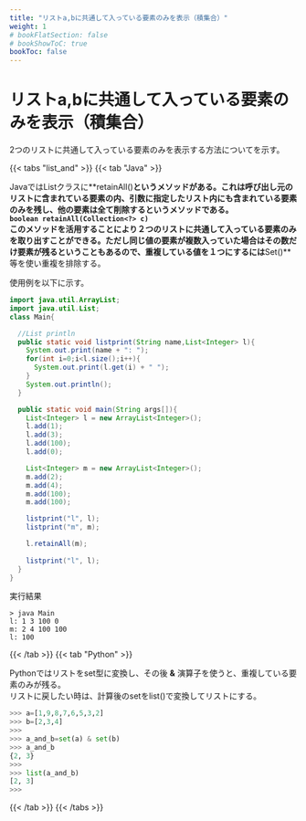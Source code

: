 ```yaml
---
title: "リストa,bに共通して入っている要素のみを表示（積集合）"
weight: 1
# bookFlatSection: false
# bookShowToC: true
bookToc: false
---
```


# リストa,bに共通して入っている要素のみを表示（積集合）

2つのリストに共通して入っている要素のみを表示する方法についてを示す。

{{< tabs "list_and" >}}
{{< tab "Java" >}}

JavaではListクラスに**retainAll()**というメソッドがある。これは呼び出し元のリストに含まれている要素の内、引数に指定したリスト内にも含まれている要素のみを残し、他の要素は全て削除するというメソッドである。    
`boolean retainAll(Collection<?> c)`  
このメソッドを活用することにより２つのリストに共通して入っている要素のみを取り出すことができる。ただし同じ値の要素が複数入っていた場合はその数だけ要素が残るということもあるので、重複している値を１つにするには**Set()**等を使い重複を排除する。 

使用例を以下に示す。  

```java
import java.util.ArrayList;
import java.util.List;
class Main{

  //List println
  public static void listprint(String name,List<Integer> l){
    System.out.print(name + ": ");
    for(int i=0;i<l.size();i++){
      System.out.print(l.get(i) + " ");
    }
    System.out.println();
  }

  public static void main(String args[]){
    List<Integer> l = new ArrayList<Integer>();
    l.add(1);
    l.add(3);
    l.add(100);
    l.add(0);

    List<Integer> m = new ArrayList<Integer>();
    m.add(2);
    m.add(4);
    m.add(100);
    m.add(100);

    listprint("l", l);
    listprint("m", m);

    l.retainAll(m);
    
    listprint("l", l);
  }
}
```

実行結果
```
> java Main
l: 1 3 100 0
m: 2 4 100 100
l: 100
```

{{< /tab >}}
{{< tab "Python" >}}

Pythonではリストをset型に変換し、その後 **&** 演算子を使うと、重複している要素のみが残る。  
リストに戻したい時は、計算後のsetをlist()で変換してリストにする。

```python
>>> a=[1,9,8,7,6,5,3,2]
>>> b=[2,3,4]
>>>
>>> a_and_b=set(a) & set(b)
>>> a_and_b
{2, 3}
>>>
>>> list(a_and_b)
[2, 3]
>>>
```

{{< /tab >}}
{{< /tabs >}}


